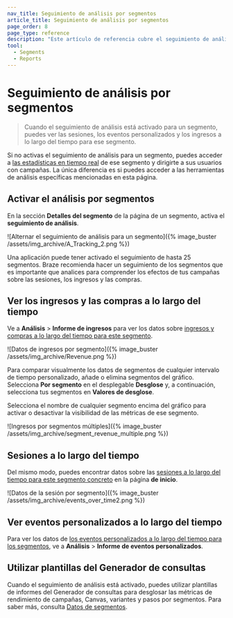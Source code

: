 ```yaml
---
nav_title: Seguimiento de análisis por segmentos
article_title: Seguimiento de análisis por segmentos
page_order: 8
page_type: reference
description: "Este artículo de referencia cubre el seguimiento de análisis de segmentos y cómo ver los ingresos y las compras a lo largo del tiempo, las sesiones a lo largo del tiempo y los eventos personalizados a lo largo del tiempo."
tool: 
  - Segments
  - Reports
---
```


# Seguimiento de análisis por segmentos

> Cuando el seguimiento de análisis está activado para un segmento, puedes ver las sesiones, los eventos personalizados y los ingresos a lo largo del tiempo para ese segmento.

Si no activas el seguimiento de análisis para un segmento, puedes acceder a [las estadísticas en tiempo real]({{site.baseurl}}/user_guide/data_and_analytics/reporting/viewing_and_understanding_segment_data/#segment-statistics) de ese segmento y dirigirte a sus usuarios con campañas. La única diferencia es si puedes acceder a las herramientas de análisis específicas mencionadas en esta página.

## Activar el análisis por segmentos

En la sección **Detalles del segmento** de la página de un segmento, activa el **seguimiento de análisis**.

\![Alternar el seguimiento de análisis para un segmento]({% image_buster /assets/img_archive/A_Tracking_2.png %})

Una aplicación puede tener activado el seguimiento de hasta 25 segmentos. Braze recomienda hacer un seguimiento de los segmentos que es importante que analices para comprender los efectos de tus campañas sobre las sesiones, los ingresos y las compras.

## Ver los ingresos y las compras a lo largo del tiempo

Ve a **Análisis** > **Informe de ingresos** para ver los datos sobre [ingresos y compras a lo largo del tiempo para este segmento]({{site.baseurl}}/user_guide/data/export_braze_data/exporting_revenue_data/).

\![Datos de ingresos por segmento]({% image_buster /assets/img_archive/Revenue.png %})

Para comparar visualmente los datos de segmentos de cualquier intervalo de tiempo personalizado, añade o elimina segmentos del gráfico. Selecciona **Por segmento** en el desplegable **Desglose** y, a continuación, selecciona tus segmentos en **Valores de desglose**.

Selecciona el nombre de cualquier segmento encima del gráfico para activar o desactivar la visibilidad de las métricas de ese segmento.

\![Ingresos por segmentos múltiples]({% image_buster /assets/img_archive/segment_revenue_multiple.png %})

## Sesiones a lo largo del tiempo

Del mismo modo, puedes encontrar datos sobre las [sesiones a lo largo del tiempo para este segmento concreto]({{site.baseurl}}/user_guide/data_and_analytics/export_braze_data/exporting_app_usage_data/#exporting-app-usage-data) en la página **de inicio**.

\![Datos de la sesión por segmento]({% image_buster /assets/img_archive/events_over_time2.png %})

## Ver eventos personalizados a lo largo del tiempo

Para ver los datos de [los eventos personalizados a lo largo del tiempo para los segmentos]({{site.baseurl}}/user_guide/data_and_analytics/custom_data/custom_events/#analytics), ve a **Análisis** > **Informe de eventos personalizados**.

## Utilizar plantillas del Generador de consultas

Cuando el seguimiento de análisis está activado, puedes utilizar plantillas de informes del Generador de consultas para desglosar las métricas de rendimiento de campañas, Canvas, variantes y pasos por segmentos. Para saber más, consulta [Datos de segmentos]({{site.baseurl}}/user_guide/data_and_analytics/reporting/viewing_and_understanding_segment_data/#performance-data-by-segment).


